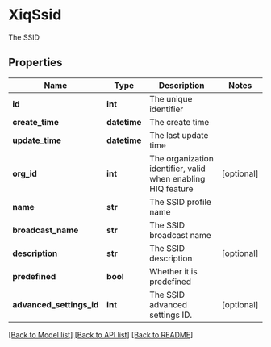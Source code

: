 # XiqSsid

The SSID
## Properties
Name | Type | Description | Notes
------------ | ------------- | ------------- | -------------
**id** | **int** | The unique identifier | 
**create_time** | **datetime** | The create time | 
**update_time** | **datetime** | The last update time | 
**org_id** | **int** | The organization identifier, valid when enabling HIQ feature | [optional] 
**name** | **str** | The SSID profile name | 
**broadcast_name** | **str** | The SSID broadcast name | 
**description** | **str** | The SSID description | [optional] 
**predefined** | **bool** | Whether it is predefined | 
**advanced_settings_id** | **int** | The SSID advanced settings ID. | [optional] 

[[Back to Model list]](../README.md#documentation-for-models) [[Back to API list]](../README.md#documentation-for-api-endpoints) [[Back to README]](../README.md)


